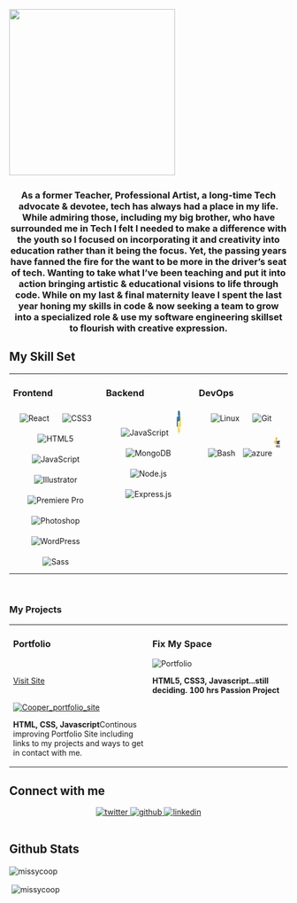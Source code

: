 

<img src="https://media.giphy.com/media/tYM9tpF5zx34anPR0D/giphy.gif" alt="" style="width:300px;height:300px" class="center">

<h3 align="center">As a former Teacher, Professional Artist, a long-time Tech advocate & devotee, tech has always had a place in my life. While admiring those, including my big brother, who have surrounded me in Tech I felt I needed to make a difference with the youth so I focused on incorporating it and creativity into education rather than it being the focus. Yet, the passing years have fanned the fire for the want to be more in the driver’s seat of tech. Wanting to take what I’ve been teaching and put it into action bringing artistic & educational visions to life through code. While on my last & final maternity leave I spent the last year honing my skills in code & now seeking a team to grow into a specialized role & use my software engineering skillset to flourish with creative expression.</h3>

## My Skill Set  
<table><tr><td valign="top" width="33%">
 
### Frontend  
 
<div align="center">  
<img style="margin: 10px" src="https://profilinator.rishav.dev/skills-assets/react-original-wordmark.svg" alt="React" height="50" />   
<img style="margin: 10px" src="https://profilinator.rishav.dev/skills-assets/css3-original-wordmark.svg" alt="CSS3" height="50" />  
<img style="margin: 10px" src="https://profilinator.rishav.dev/skills-assets/html5-original-wordmark.svg" alt="HTML5" height="50" />  
<img style="margin: 10px" src="https://profilinator.rishav.dev/skills-assets/javascript-original.svg" alt="JavaScript" height="50" />  
<img style="margin: 10px" src="https://profilinator.rishav.dev/skills-assets/adobe_illustrator-icon.svg" alt="Illustrator" height="50" />  
<img style="margin: 10px" src="https://profilinator.rishav.dev/skills-assets/adobepremierepro.png" alt="Premiere Pro" height="50" />  
<img style="margin: 10px" src="https://profilinator.rishav.dev/skills-assets/photoshop-plain.svg" alt="Photoshop" height="50" />  
<img style="margin: 10px" src="https://profilinator.rishav.dev/skills-assets/wordpress.png" alt="WordPress" height="50" />  
<img style="margin: 10px" src="https://profilinator.rishav.dev/skills-assets/sass-original.svg" alt="Sass" height="50" />  
</div>
</td><td valign="top" width="33%">
 
### Backend  
 
<div align="center">  
<img style="margin: 10px" src="https://profilinator.rishav.dev/skills-assets/javascript-original.svg" alt="JavaScript" height="50" />
<img src="https://raw.githubusercontent.com/devicons/devicon/master/icons/python/python-original.svg" alt="python" width="10" height="50"/>   
<img style="margin: 10px" src="https://profilinator.rishav.dev/skills-assets/mongodb-original-wordmark.svg" alt="MongoDB" height="50" />  
<img style="margin: 10px" src="https://profilinator.rishav.dev/skills-assets/nodejs-original-wordmark.svg" alt="Node.js" height="50" />  
<img style="margin: 10px" src="https://profilinator.rishav.dev/skills-assets/express-original-wordmark.svg" alt="Express.js" height="50" />   
</div>
</td><td valign="top" width="33%">
 
### DevOps  
<div align="center">  
<img style="margin: 10px" src="https://profilinator.rishav.dev/skills-assets/linux-original.svg" alt="Linux" height="50" />  
<img style="margin: 10px" src="https://profilinator.rishav.dev/skills-assets/git-scm-icon.svg" alt="Git" height="50" />  
<img style="margin: 10px" src="https://profilinator.rishav.dev/skills-assets/gnu_bash-icon.svg" alt="Bash" height="50" />  
<img src="https://www.vectorlogo.zone/logos/microsoft_azure/microsoft_azure-icon.svg" alt="azure" width="10" height="50"/> 
<img src="https://raw.githubusercontent.com/devicons/devicon/master/icons/amazonwebservices/amazonwebservices-original-wordmark.svg" alt="aws" width="10" height="50"/>
</div>
</td></tr></table> 

<br/>

### My Projects 
<article>
      <div>
  <div>
<table>
  <tbody><tr>
    <td width="33%" valign="top">
      <h3>Portfolio</h3>
        <br>
        <p><a href="https://missycooperdev.netlify.app/" rel="nofollow">Visit Site</a></p>
        <br>
        <a href="https://missycooperdev.netlify.app/" rel="nofollow">
            <img src="https://media.giphy.com/media/4jRWJrSfhEZVHyTr0U/giphy.gif" width="100%" alt="Cooper_portfolio_site" data-canonical-src="https://media.giphy.com/media/4jRWJrSfhEZVHyTr0U/giphy.gif" style="max-width:100%;">
        </a>
        <p><strong>HTML, CSS, Javascript</strong>Continous improving Portfolio Site including links to my projects and ways to get in contact with me.</p>
    </td>
    <td width="33%" valign="top">
      <h3>Fix My Space</h3>
            <img src="https://media.giphy.com/media/oFDSjMfe11iiOgQRfY/giphy.gif" width="100%" alt="Portfolio" data-canonical-src="https://media.giphy.com/media/oFDSjMfe11iiOgQRfY/giphy.gif" style="max-width:100%;">
        </a>
        <p><strong>HTML5, CSS3, Javascript...still deciding. 100 hrs Passion Project</strong></p>
    </td>
  </tr>
</tbody></table>
</article>
      </div>
  </div>

## Connect with me  

<div align="center">
<a href="https://twitter.com/theartofmissy" target="_blank">
<img src=https://img.shields.io/badge/twitter-%2300acee.svg?&style=for-the-badge&logo=twitter&logoColor=white alt=twitter />
</a>
<a href="https://github.com/missycoop" target="_blank">
<img src=https://img.shields.io/badge/github-%2324292e.svg?&style=for-the-badge&logo=github&logoColor=white alt=github />
</a>
<a href="https://linkedin.com/in/melissa-a-cooper" target="_blank">
<img src=https://img.shields.io/badge/linkedin-%231E77B5.svg?&style=for-the-badge&logo=linkedin&logoColor=white alt=linkedin  />
</a>  
</div>  
<br/>

## Github Stats  

<p><img align="center" src="https://github-readme-stats.vercel.app/api/top-langs?username=missycoop&show_icons=true&locale=en&layout=compact" alt="missycoop" width="26%"/></p>

<p>&nbsp;<img align="center" src="https://github-readme-stats.vercel.app/api?username=missycoop&show_icons=true&locale=en" alt="missycoop" width="26%" /></p>

<p><img align="center" src="https://github-readme-streak-stats.herokuapp.com/?user=missycoop&" alt="missycoop" width="26% /></p>

